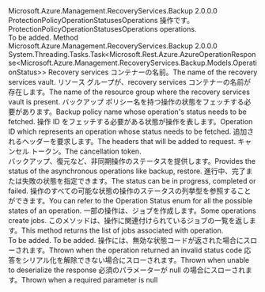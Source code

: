 <Type Name="IProtectionPolicyOperationStatusesOperations" FullName="Microsoft.Azure.Management.RecoveryServices.Backup.IProtectionPolicyOperationStatusesOperations">
  <TypeSignature Language="C#" Value="public interface IProtectionPolicyOperationStatusesOperations" />
  <TypeSignature Language="ILAsm" Value=".class public interface auto ansi abstract IProtectionPolicyOperationStatusesOperations" />
  <TypeSignature Language="DocId" Value="T:Microsoft.Azure.Management.RecoveryServices.Backup.IProtectionPolicyOperationStatusesOperations" />
  <TypeSignature Language="VB.NET" Value="Public Interface IProtectionPolicyOperationStatusesOperations" />
  <TypeSignature Language="F#" Value="type IProtectionPolicyOperationStatusesOperations = interface" />
  <AssemblyInfo>
    <AssemblyName>Microsoft.Azure.Management.RecoveryServices.Backup</AssemblyName>
    <AssemblyVersion>2.0.0.0</AssemblyVersion>
  </AssemblyInfo>
  <Interfaces />
  <Docs>
    <summary>
            <span data-ttu-id="ca701-101">ProtectionPolicyOperationStatusesOperations 操作です。</span><span class="sxs-lookup"><span data-stu-id="ca701-101">ProtectionPolicyOperationStatusesOperations operations.</span></span>
            </summary>
    <remarks>To be added.</remarks>
  </Docs>
  <Members>
    <Member MemberName="GetWithHttpMessagesAsync">
      <MemberSignature Language="C#" Value="public System.Threading.Tasks.Task&lt;Microsoft.Rest.Azure.AzureOperationResponse&lt;Microsoft.Azure.Management.RecoveryServices.Backup.Models.OperationStatus&gt;&gt; GetWithHttpMessagesAsync (string vaultName, string resourceGroupName, string policyName, string operationId, System.Collections.Generic.Dictionary&lt;string,System.Collections.Generic.List&lt;string&gt;&gt; customHeaders = null, System.Threading.CancellationToken cancellationToken = null);" />
      <MemberSignature Language="ILAsm" Value=".method public hidebysig newslot virtual instance class System.Threading.Tasks.Task`1&lt;class Microsoft.Rest.Azure.AzureOperationResponse`1&lt;class Microsoft.Azure.Management.RecoveryServices.Backup.Models.OperationStatus&gt;&gt; GetWithHttpMessagesAsync(string vaultName, string resourceGroupName, string policyName, string operationId, class System.Collections.Generic.Dictionary`2&lt;string, class System.Collections.Generic.List`1&lt;string&gt;&gt; customHeaders, valuetype System.Threading.CancellationToken cancellationToken) cil managed" />
      <MemberSignature Language="DocId" Value="M:Microsoft.Azure.Management.RecoveryServices.Backup.IProtectionPolicyOperationStatusesOperations.GetWithHttpMessagesAsync(System.String,System.String,System.String,System.String,System.Collections.Generic.Dictionary{System.String,System.Collections.Generic.List{System.String}},System.Threading.CancellationToken)" />
      <MemberSignature Language="F#" Value="abstract member GetWithHttpMessagesAsync : string * string * string * string * System.Collections.Generic.Dictionary&lt;string, System.Collections.Generic.List&lt;string&gt;&gt; * System.Threading.CancellationToken -&gt; System.Threading.Tasks.Task&lt;Microsoft.Rest.Azure.AzureOperationResponse&lt;Microsoft.Azure.Management.RecoveryServices.Backup.Models.OperationStatus&gt;&gt;" Usage="iProtectionPolicyOperationStatusesOperations.GetWithHttpMessagesAsync (vaultName, resourceGroupName, policyName, operationId, customHeaders, cancellationToken)" />
      <MemberType>Method</MemberType>
      <AssemblyInfo>
        <AssemblyName>Microsoft.Azure.Management.RecoveryServices.Backup</AssemblyName>
        <AssemblyVersion>2.0.0.0</AssemblyVersion>
      </AssemblyInfo>
      <ReturnValue>
        <ReturnType>System.Threading.Tasks.Task&lt;Microsoft.Rest.Azure.AzureOperationResponse&lt;Microsoft.Azure.Management.RecoveryServices.Backup.Models.OperationStatus&gt;&gt;</ReturnType>
      </ReturnValue>
      <Parameters>
        <Parameter Name="vaultName" Type="System.String" />
        <Parameter Name="resourceGroupName" Type="System.String" />
        <Parameter Name="policyName" Type="System.String" />
        <Parameter Name="operationId" Type="System.String" />
        <Parameter Name="customHeaders" Type="System.Collections.Generic.Dictionary&lt;System.String,System.Collections.Generic.List&lt;System.String&gt;&gt;" />
        <Parameter Name="cancellationToken" Type="System.Threading.CancellationToken" />
      </Parameters>
      <Docs>
        <param name="vaultName">
            <span data-ttu-id="ca701-102">Recovery services コンテナーの名前。</span><span class="sxs-lookup"><span data-stu-id="ca701-102">The name of the recovery services vault.</span></span>
            </param>
        <param name="resourceGroupName">
            <span data-ttu-id="ca701-103">リソース グループが、recovery services コンテナーの名前が存在します。</span><span class="sxs-lookup"><span data-stu-id="ca701-103">The name of the resource group where the recovery services vault is present.</span></span>
            </param>
        <param name="policyName">
            <span data-ttu-id="ca701-104">バックアップ ポリシー名を持つ操作の状態をフェッチする必要があります。</span><span class="sxs-lookup"><span data-stu-id="ca701-104">Backup policy name whose operation's status needs to be fetched.</span></span>
            </param>
        <param name="operationId">
            <span data-ttu-id="ca701-105">操作 ID をフェッチする必要がある状態が操作を表します。</span><span class="sxs-lookup"><span data-stu-id="ca701-105">Operation ID which represents an operation whose status needs to be fetched.</span></span>
            </param>
        <param name="customHeaders">
            <span data-ttu-id="ca701-106">追加されるヘッダーを要求します。</span><span class="sxs-lookup"><span data-stu-id="ca701-106">The headers that will be added to request.</span></span>
            </param>
        <param name="cancellationToken">
            <span data-ttu-id="ca701-107">キャンセル トークン。</span><span class="sxs-lookup"><span data-stu-id="ca701-107">The cancellation token.</span></span>
            </param>
        <summary>
            <span data-ttu-id="ca701-108">バックアップ、復元など、非同期操作のステータスを提供します。</span><span class="sxs-lookup"><span data-stu-id="ca701-108">Provides the status of the asynchronous operations like backup, restore.</span></span> <span data-ttu-id="ca701-109">進行中、完了または失敗の状態を指定できます。</span><span class="sxs-lookup"><span data-stu-id="ca701-109">The status can be in progress, completed or failed.</span></span> <span data-ttu-id="ca701-110">操作のすべての可能な状態の操作のステータスの列挙型を参照することができます。</span><span class="sxs-lookup"><span data-stu-id="ca701-110">You can refer to the Operation Status enum for all the possible states of an operation.</span></span> <span data-ttu-id="ca701-111">一部の操作は、ジョブを作成します。</span><span class="sxs-lookup"><span data-stu-id="ca701-111">Some operations create jobs.</span></span> <span data-ttu-id="ca701-112">このメソッドは、操作に関連付けられているジョブの一覧を返します。</span><span class="sxs-lookup"><span data-stu-id="ca701-112">This method returns the list of jobs associated with operation.</span></span>
            </summary>
        <returns>To be added.</returns>
        <remarks>To be added.</remarks>
        <exception cref="T:Microsoft.Rest.Azure.CloudException">
            <span data-ttu-id="ca701-113">操作には、無効な状態コードが返された場合にスローされます。</span><span class="sxs-lookup"><span data-stu-id="ca701-113">Thrown when the operation returned an invalid status code</span></span>
            </exception>
        <exception cref="T:Microsoft.Rest.SerializationException">
            <span data-ttu-id="ca701-114">応答をシリアル化を解除できない場合にスローされます。</span><span class="sxs-lookup"><span data-stu-id="ca701-114">Thrown when unable to deserialize the response</span></span>
            </exception>
        <exception cref="T:Microsoft.Rest.ValidationException">
            <span data-ttu-id="ca701-115">必須のパラメーターが null の場合にスローされます。</span><span class="sxs-lookup"><span data-stu-id="ca701-115">Thrown when a required parameter is null</span></span>
            </exception>
      </Docs>
    </Member>
  </Members>
</Type>